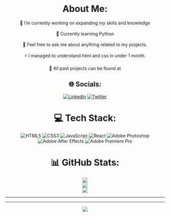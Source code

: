 <div align="center">

#  About Me:
🔭 I’m currently working on expanding my skills and knowledge<br><br>🌱 Currently learning Python<br><br> 🙌 Feel free to ask me about anything related to my projects.<br><br>⚡ I managed to understand html and css in under 1 month.<br><br>📖 All past projects can be found at 
</div>  

<div align="center">

## 🌐 Socials:
 [![LinkedIn](https://img.shields.io/badge/LinkedIn-%230077B5.svg?logo=linkedin&logoColor=white)](https://www.linkedin.com/in/serenity-slayer-a14ab026b/) [![Twitter](https://img.shields.io/badge/Twitter-%231DA1F2.svg?logo=Twitter&logoColor=white)](https://twitter.com/Hemomanic)

</div>  

<div align="center">

# 💻 Tech Stack:
 ![HTML5](https://img.shields.io/badge/html5-%23E34F26.svg?style=for-the-badge&logo=html5&logoColor=white) 
 ![CSS3](https://img.shields.io/badge/css3-%231572B6.svg?style=for-the-badge&logo=css3&logoColor=white) 
 ![JavaScript](https://img.shields.io/badge/javascript-%23323330.svg?style=for-the-badge&logo=javascript&logoColor=%23F7DF1E) 
 ![React](https://img.shields.io/badge/react-%2320232a.svg?style=for-the-badge&logo=react&logoColor=%2361DAFB)
 ![Adobe Photoshop](https://img.shields.io/badge/adobephotoshop-%2331A8FF.svg?style=for-the-badge&logo=adobephotoshop&logoColor=white)
 ![Adobe After Effects](https://img.shields.io/badge/Adobe%20After%20Effects-9999FF.svg?style=for-the-badge&logo=Adobe%20After%20Effects&logoColor=white) 
 ![Adobe Premiere Pro](https://img.shields.io/badge/Adobe%20Premiere%20Pro-9999FF.svg?style=for-the-badge&logo=Adobe%20Premiere%20Pro&logoColor=white)
</div>  

<div align="center">

# 📊 GitHub Stats:
![](https://github-readme-stats.vercel.app/api?username=IdleDeathGamble&theme=react&hide_border=true&include_all_commits=true&count_private=true)<br/>
![](https://github-readme-streak-stats.herokuapp.com/?user=IdleDeathGamble&theme=react&hide_border=true)<br/>
![](https://github-readme-stats.vercel.app/api/top-langs/?username=IdleDeathGamble&theme=react&hide_border=true&include_all_commits=true&count_private=true&layout=compact)

</div>  

---
 

---

<div align="center">

[![](https://visitcount.itsvg.in/api?id=IdleDeathGamble&icon=2&color=1)](https://visitcount.itsvg.in)

</div>  

